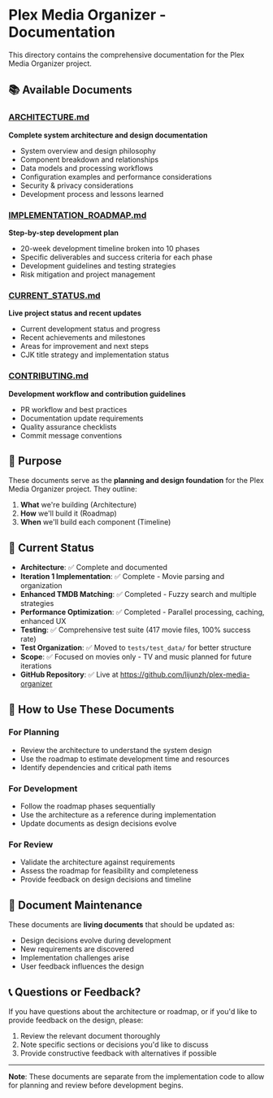 # Plex Media Organizer - Documentation

This directory contains the comprehensive documentation for the Plex Media Organizer project.

## 📚 Available Documents

### [ARCHITECTURE.md](ARCHITECTURE.md)
**Complete system architecture and design documentation**
- System overview and design philosophy
- Component breakdown and relationships
- Data models and processing workflows
- Configuration examples and performance considerations
- Security & privacy considerations
- Development process and lessons learned

### [IMPLEMENTATION_ROADMAP.md](IMPLEMENTATION_ROADMAP.md)
**Step-by-step development plan**
- 20-week development timeline broken into 10 phases
- Specific deliverables and success criteria for each phase
- Development guidelines and testing strategies
- Risk mitigation and project management

### [CURRENT_STATUS.md](CURRENT_STATUS.md)
**Live project status and recent updates**
- Current development status and progress
- Recent achievements and milestones
- Areas for improvement and next steps
- CJK title strategy and implementation status

### [CONTRIBUTING.md](../CONTRIBUTING.md)
**Development workflow and contribution guidelines**
- PR workflow and best practices
- Documentation update requirements
- Quality assurance checklists
- Commit message conventions

## 🎯 Purpose

These documents serve as the **planning and design foundation** for the Plex Media Organizer project. They outline:

1. **What** we're building (Architecture)
2. **How** we'll build it (Roadmap)
3. **When** we'll build each component (Timeline)

## 🚀 Current Status

- **Architecture**: ✅ Complete and documented
- **Iteration 1 Implementation**: ✅ Complete - Movie parsing and organization
- **Enhanced TMDB Matching**: ✅ Completed - Fuzzy search and multiple strategies
- **Performance Optimization**: ✅ Completed - Parallel processing, caching, enhanced UX
- **Testing**: ✅ Comprehensive test suite (417 movie files, 100% success rate)
- **Test Organization**: ✅ Moved to `tests/test_data/` for better structure
- **Scope**: ✅ Focused on movies only - TV and music planned for future iterations
- **GitHub Repository**: ✅ Live at https://github.com/lijunzh/plex-media-organizer

## 📖 How to Use These Documents

### For Planning
- Review the architecture to understand the system design
- Use the roadmap to estimate development time and resources
- Identify dependencies and critical path items

### For Development
- Follow the roadmap phases sequentially
- Use the architecture as a reference during implementation
- Update documents as design decisions evolve

### For Review
- Validate the architecture against requirements
- Assess the roadmap for feasibility and completeness
- Provide feedback on design decisions and timeline

## 🔄 Document Maintenance

These documents are **living documents** that should be updated as:
- Design decisions evolve during development
- New requirements are discovered
- Implementation challenges arise
- User feedback influences the design

## 📞 Questions or Feedback?

If you have questions about the architecture or roadmap, or if you'd like to provide feedback on the design, please:

1. Review the relevant document thoroughly
2. Note specific sections or decisions you'd like to discuss
3. Provide constructive feedback with alternatives if possible

---

**Note**: These documents are separate from the implementation code to allow for planning and review before development begins.
